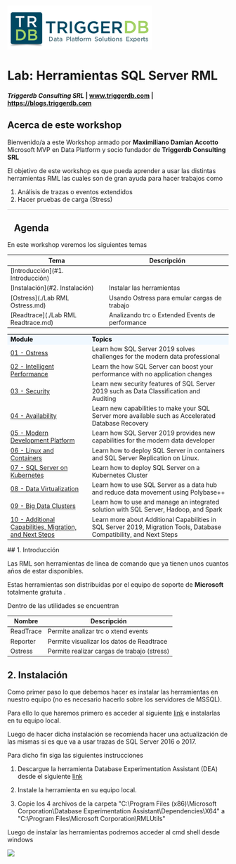 
![](Images/Triggerdblogo.png)

# Lab: Herramientas SQL Server RML

#### <i>Triggerdb Consulting SRL</i> | www.triggerdb.com | https://blogs.triggerdb.com

## Acerca de este workshop

Bienvenido/a a este Workshop armado por **Maximiliano Damian Accotto** Microsoft MVP en Data Platform y socio fundador de **Triggerdb Consulting SRL**

El objetivo de este workshop es que pueda aprender a usar las distintas herramientas RML las cuales son de gran ayuda para hacer trabajos como

1. Análisis de trazas o eventos extendidos
2. Hacer pruebas de carga (Stress)



<p style="border-bottom: 1px solid lightgrey;"></p>
<h2><img style="float: left; margin: 0px 15px 15px 0px;" raw=true"><b>     Agenda</b></h2>

En este workshop veremos los siguientes temas

| Tema                                | Descripción                                     |
| ----------------------------------- | ----------------------------------------------- |
| [Introducción](#1. Introducción)    |                                                 |
| [Instalación](#2. Instalación)      | Instalar las herramientas                       |
| [Ostress](./Lab RML Ostress.md)     | Usando Ostress para emular cargas de trabajo    |
| [Readtrace](./Lab RML Readtrace.md) | Analizando trc o Extended Events de performance |

<table style="tr:nth-child(even) {background-color: #f2f2f2;}; text-align: left; display: table; border-collapse: collapse; border-spacing: 5px; border-color: gray;">

  <tr><td style="background-color: AliceBlue; color: black;"><b>Module</b></td><td style="background-color: AliceBlue; color: black;"><b>Topics</b></td></tr>

  <tr><td ><a href="./Lab RML Ostress.md" target="_blank">01 - Ostress</a></td><td> Learn how SQL Server 2019 solves challenges for the modern data professional</td></tr>
  <tr><td><a href="./sql2019workshop/02_IntelligentPerformance.md" target="_blank">02 - Intelligent Performance</a></td><td> Learn the how SQL Server can boost your performance with no application changes</td></tr>
  <tr><td><a href="./sql2019workshop/03_Security.md" target="_blank">03 - Security</a> </td><td > Learn new security features of SQL Server 2019 such as Data Classification and Auditing</td></tr>
  <tr><td><a href="./sql2019workshop/04_Availability.md" target="_blank">04 - Availability</a></td><td> Learn new capabilities to make your SQL Server more available such as Accelerated Database Recovery</td></tr>
  <tr><td ><a href="./sql2019workshop/05_ModernDevPlatform.md" target="_blank">05 - Modern Development Platform</a></td><td> Learn how SQL Server 2019 provides new capabilities for the modern data developer</td></tr>
  <tr><td><a href="./sql2019workshop/06_Linux_and_Containers.md" target="_blank">06 - Linux and Containers</a></td><td>Learn how to deploy SQL Server in containers and SQL Server Replication on Linux.</td></tr>
  <tr><td><a href="./sql2019workshop/07_SQLOnKubernetes.md" target="_blank">07 - SQL Server on Kubernetes</a></td><td>Learn how to deploy SQL Server on a Kubernetes Cluster</td></tr>
  <tr><td><a href="./sql2019workshop/08_DataVirtualization.md" target="_blank">08 - Data Virtualization</a> </td><td>Learn how to use SQL Server as a data hub and reduce data movement using Polybase++</td></tr> 
  <tr><td><a href="./sql2019workshop/09_BigDataClusters.md" target="_blank">09 - Big Data Clusters</a> </td><td>Learn how to use and manage an integrated solution with SQL Server, Hadoop, and Spark</td></tr>
  <tr><td><a href="./sql2019workshop/10_Additional_Migration.md" target="_blank">10 - Additional Capabilities,  Migration, and Next Steps</a></td><td>Learn more about Additional Capabilities in SQL Server 2019, Migration Tools, Database Compatibility, and Next Steps</td></tr>
  <tr></tr>
  <tr></tr>
</table>
## 1. Introducción

Las RML son herramientas de linea de comando que ya tienen unos cuantos años de estar disponibles.

Estas herramientas son distribuidas por el equipo de soporte de **Microsoft**  totalmente gratuita .

Dentro de las utilidades se encuentran

| Nombre    | Descripción                                 |
| --------- | ------------------------------------------- |
| ReadTrace | Permite analizar trc o xtend events         |
| Reporter  | Permite visualizar los datos de Readtrace   |
| Ostress   | Permite realizar cargas de trabajo (stress) |

## 2. Instalación

Como primer paso lo que debemos hacer es instalar las herramientas en nuestro equipo (no es necesario hacerlo sobre los servidores de MSSQL).

Para ello lo que haremos primero es acceder al siguiente [link](https://www.microsoft.com/en-us/download/details.aspx?id=4511) e instalarlas en tu equipo local.

Luego de hacer dicha instalación se recomienda hacer una actualización de las mismas si es que va a usar trazas de SQL Server 2016 o 2017.

Para dicho fin siga las siguientes instrucciones

1. Descargue la herramienta Database Experimentation Assistant (DEA) desde el siguiente [link]( https://www.microsoft.com/en-us/download/details.aspx?id=54090) 

2. Instale la herramienta en su equipo local.
3. Copie los 4 archivos de la carpeta "C:\Program Files (x86)\Microsoft Corporation\Database Experimentation Assistant\Dependencies\X64" a "C:\Program Files\Microsoft Corporation\RMLUtils"



Luego de instalar las herramientas podremos acceder al cmd shell desde windows

![](Images/01-install.GIF)


